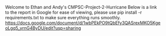 Welcome to Ethan and Andy's CMPSC-Project-2-Hurricane
Below is a link to the report in Google for ease of viewing, please use pip install -r requirements.txt to make sure everything runs smoothly.
https://docs.google.com/document/d/1wbPEkPO9tQbEfy3QASrexMKO5KgeoLgq5_yrnG4ByDU/edit?usp=sharing 
